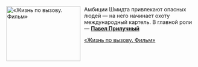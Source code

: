 <!--2025-08-06 23:51:38-->
<div class="yb">
  <div class="rss kino_kino"><a href="https://www.kino-teatr.ru/video/52278/" title="«Жизнь по вызову. Фильм»"><img src="https://www.kino-teatr.ru/video/8/7/52278/poster.jpg" width="196" height="147" align="left" hspace="5" style="margin: 0px 10px 0px 5px" alt="«Жизнь по вызову. Фильм»"/></a>Амбиции Шмидта привлекают опасных людей — на него начинает охоту международный картель. В главной роли — <a href=https://www.kino-teatr.ru/kino/acter/m/ros/25911/bio/ target=_blank><strong>Павел Прилучный</strong></a> <p class="titl"><a href="https://www.kino-teatr.ru/video/52278/">«Жизнь по вызову. Фильм»</a></p></div>
</div>
